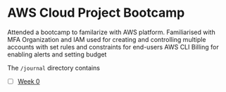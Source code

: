 # AWS Cloud Project Bootcamp

Attended a bootcamp to familarize with AWS platform.
Familiarised with 
MFA
Organization and IAM used for creating and controlling multiple accounts with set rules and constraints for end-users
AWS CLI
Billing for enabling alerts and setting budget

The `/journal` directory contains

- [ ] [Week 0](journal/week0.md)
